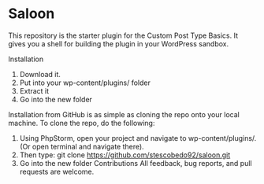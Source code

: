 # Saloon
This repository is the starter plugin for the Custom Post Type Basics. It gives you a shell for building the plugin in your WordPress sandbox.

Installation
1.	Download it.
2.	Put into your wp-content/plugins/ folder
3.	Extract it
4.	Go into the new folder

Installation from GitHub is as simple as cloning the repo onto your local machine. To clone the repo, do the following:
1.	Using PhpStorm, open your project and navigate to wp-content/plugins/. (Or open terminal and navigate there).
2.	Then type: git clone https://github.com/stescobedo92/saloon.git
3.	Go into the new folder
Contributions
All feedback, bug reports, and pull requests are welcome.
